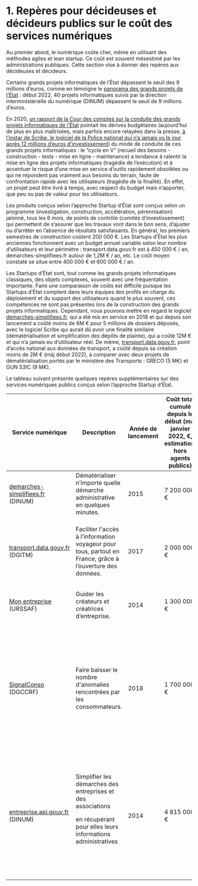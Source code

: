 # 1. Repères pour décideuses et décideurs publics sur le coût des services numériques

Au premier abord, le numérique coûte cher, même en utilisant des méthodes agiles et lean startup. Ce coût est souvent mésestimé par les administrations publiques. Cette section vise à donner des repères aux décideuses et décideurs.

Certains grands projets informatiques de l’État dépassent le seuil des 9 millions d’euros, comme en témoigne le [panorama des grands projets de l’État](https://www.numerique.gouv.fr/publications/panorama-grands-projets-si/) : début 2022, 40 projets informatiques suivis par la direction interministérielle du numérique (DINUM) dépassent le seuil de 9 millions d’euros.

En 2020, [un rapport de la Cour des comptes sur la conduite des grands projets informatiques de l’État](https://www.ccomptes.fr/fr/publications/la-conduite-des-grands-projets-numeriques-de-letat) pointait les dérives budgétaires (aujourd’hui de plus en plus maîtrisées, mais parfois encore relayées dans la presse, [à l’instar de Scribe, le logiciel de la Police national qui n’a jamais vu le jour après 12 millions d’euros d’investissement](https://www.franceinter.fr/justice/scribe-le-fiasco-numerique-pour-la-police-a-pres-de-12-millions-d-euros-sera-remplace)) du mode de conduite de ces grands projets informatiques : le “cycle en V” (recueil des besoins - construction - tests - mise en ligne - maintenance) a tendance à ralentir la mise en ligne des projets informatiques (tragédie de l’exécution) et à accentuer le risque d’une mise en service d’outils rapidement obsolètes ou qui ne répondent pas vraiment aux besoins du terrain, faute de confrontation rapide avec les utilisateurs (tragédie de la finalité). En effet, un projet peut être livré à temps, avec respect du budget mais n’apporter, que peu ou pas de valeur pour les utilisateurs.

Les produits conçus selon l’approche Startup d’État sont conçus selon un programme (investigation, construction, accélération, pérennisation) jalonné, tous les 6 mois, de points de contrôle (comités d’investissement) qui permettent de s’assurer que les travaux vont dans le bon sens, d’ajuster ou d’arrêter en l’absence de résultats satisfaisants. En général, les premiers semestres de construction coûtent 200 000 €. Les Startups d’État les plus anciennes fonctionnent avec un budget annuel variable selon leur nombre d’utilisateurs et leur périmètre : transport.data.gouv.fr est à 450 000 € / an, demarches-simplifiees.fr autour de 1,2M € / an, etc.  Le coût moyen constaté se situe entre 400 000 € et 600 000 € / an.&#x20;

Les Startups d’État sont, tout comme les grands projets informatiques classiques, des objets complexes, souvent avec une fréquentation importante. Faire une comparaison de coûts est difficile puisque les Startups d’État comptent dans leurs équipes des profils en charge du déploiement et du support des utilisateurs quand le plus souvent, ces compétences ne sont pas présentes lors de la construction des grands projets informatiques. Cependant, nous pouvons mettre en regard le logiciel [demarches-simplifiees.fr](https://www.demarches-simplifiees.fr), qui a été mis en service en 2018 et qui depuis son lancement a coûté moins de 6M € pour 5 millions de dossiers déposés, avec le logiciel Scribe qui aurait dû avoir une finalité similaire (dématérialisation et simplification des dépôts de plainte), qui a coûté 12M € et qui n’a jamais eu d’utilisateur réel. De même, [transport.data.gouv.fr](https://transport.data.gouv.fr), point d’accès national aux données de transport, a coûté depuis sa création moins de 2M € (màj début 2022), à comparer avec deux projets de dématérialisation portés par le ministère des Transports : GRECO (5 M€) et GUN S3IC (9 M€).&#x20;

Le tableau suivant présente quelques repères supplémentaires sur des services numériques publics conçus selon l’approche Startup d’État.



| Service numérique                                                        | Description                                                                                                                                      | Année de lancement | Coût total cumulé depuis le début (màj janvier 2022, €, estimation, hors agents publics) | Coût annuel en vitesse de croisière (€, estimation, hors agents publics) | Retour sur investissement en 2022 (proxy)                                                                                                                                                                      |
| ------------------------------------------------------------------------ | ------------------------------------------------------------------------------------------------------------------------------------------------ | ------------------ | ---------------------------------------------------------------------------------------- | ------------------------------------------------------------------------ | -------------------------------------------------------------------------------------------------------------------------------------------------------------------------------------------------------------- |
| [demarches-simplifiees.fr](https://www.demarches-simplifiees.fr) (DINUM) | Dématérialiser n’importe quelle démarche administrative en quelques minutes.                                                                     | 2015               | 7 200 000 €                                                                              | 1 100 000 €                                                              | 2 700 000 de dossiers déposés en 2022, soit 42 centimes par dossier                                                                                                                                            |
| [transport.data.gouv.fr](https://transport.data.gouv.fr) (DGITM)         | Faciliter l'accès à l’information voyageur pour tous, partout en France, grâce à l’ouverture des données.                                        | 2017               | 2 000 000 €                                                                              | 450 000 €                                                                | Des données de transport ouvertes sur 90% du territoire, réutilisées par des calculateurs d’itinéraire grand public.                                                                                           |
| [Mon entreprise](https://mon-entreprise.urssaf.fr) (URSSAF)              | Guider les créateurs et créatrices d’entreprise.                                                                                                 | 2014               | 1 300 000 €                                                                              | 280 000 €                                                                | Plus de 3 millions de simulations en 2022, soit 0,08 centimes par simulation                                                                                                                                     |
| [SignalConso](https://signal.conso.gouv.fr) (DGCCRF)                     | Faire baisser le nombre d'anomalies rencontrées par les consommateurs.                                                                           | 2018               | 1 700 000 €                                                                              | 500 000 €                                                                | <p>En 2022 :</p><p>- 220 000 signalements déposés;</p><p>- 87% des signalements lus par les entreprises;</p><p>- 58 000 promesses d’action faites par des entreprises.</p>                                      |
| [entreprise.api.gouv.fr](http://entreprise.api.gouv.fr) (DINUM)          | <p>Simplifier les démarches des entreprises et des associations</p><p>en récupérant pour elles leurs informations administratives</p><p><br></p> | 2014               | 4 815 000 €                                                                              | 815 000 €                                                                | <p>Impact en 2022 :</p><p>- 100 millions appels uniques</p><p>- Chaque appel correspond à une pièce justificative non demandée à l’entreprise car récupérée automatiquement</p><p>- Coût par appel : 0,008 €</p> |
